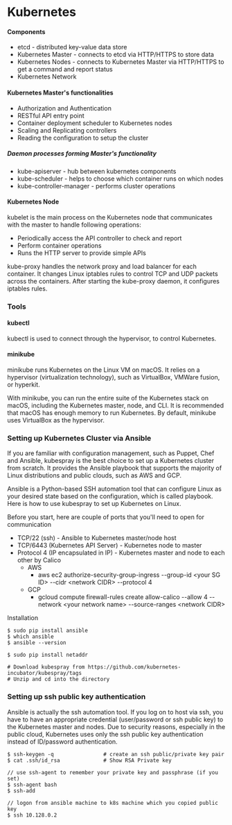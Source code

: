 # Kubernetes

#### Components

* etcd - distributed key-value data store
* Kubernetes Master - connects to etcd via HTTP/HTTPS to store data
* Kubernetes Nodes - connects to Kubernetes Master via HTTP/HTTPS to get a command and report status
* Kubernetes Network

#### Kubernetes Master's functionalities

* Authorization and Authentication
* RESTful API entry point
* Container deployment scheduler to Kubernetes nodes
* Scaling and Replicating controllers
* Reading the configuration to setup the cluster

##### Daemon processes forming Master's functionality

* kube-apiserver - hub between kubernetes components
* kube-scheduler - helps to choose which container runs on which nodes
* kube-controller-manager - performs cluster operations

#### Kubernetes Node

kubelet is the main process on the Kubernetes node that communicates with the master to handle following operations:

* Periodically access the API controller to check and report
* Perform container operations
* Runs the HTTP server to provide simple APIs

kube-proxy handles the network proxy and load balancer for each container. It changes Linux iptables rules to control TCP and UDP packets across the containers. After starting the kube-proxy daemon, it configures iptables rules.

### Tools

#### kubectl

kubectl is used to connect through the hypervisor, to control Kubernetes.

#### minikube

minikube runs Kubernetes on the Linux VM on macOS. It relies on a hypervisor \(virtualization technology\), such as VirtualBox, VMWare fusion, or hyperkit.

With minikube, you can run the entire suite of the Kubernetes stack on macOS, including the Kubernetes master, node, and CLI. It is recommended that macOS has enough memory to run Kubernetes. By default, minikube uses VirtualBox as the hypervisor.

### Setting up Kubernetes Cluster via Ansible

If you are familiar with configuration management, such as Puppet, Chef and Ansible, kubespray is the best choice to set up a Kubernetes cluster from scratch. It provides the Ansible playbook that supports the majority of Linux distributions and public clouds, such as AWS and GCP.

Ansible is a Python-based SSH automation tool that can configure Linux as your desired state based on the configuration, which is called playbook. Here is how to use kubespray to set up Kubernetes on Linux.

Before you start, here are couple of ports that you'll need to open for communication

* TCP/22 \(ssh\) - Ansible to Kubernetes master/node host
* TCP/6443 \(Kubernetes API Server\) - Kubernetes node to master
* Protocol 4 \(IP encapsulated in IP\) - Kubernetes master and node to each other by Calico
  * AWS
    * aws ec2 authorize-security-group-ingress --group-id &lt;your SG ID&gt; --cidr &lt;network CIDR&gt; --protocol 4
  * GCP
    * gcloud compute firewall-rules create allow-calico --allow 4 --network &lt;your network name&gt; --source-ranges &lt;network CIDR&gt;

Installation

```
$ sudo pip install ansible
$ which ansible
$ ansible --version

$ sudo pip install netaddr

# Download kubespray from https://github.com/kubernetes-incubator/kubespray/tags
# Unzip and cd into the directory
```

### Setting up ssh public key authentication

Ansible is actually the ssh automation tool. If you log on to host via ssh, you have to have an appropriate credential \(user/password or ssh public key\) to the Kubernetes master and nodes. Due to security reasons, especially in the public cloud, Kubernetes uses only the ssh public key authentication instead of ID/password authentication.

```
$ ssh-keygen -q                # create an ssh public/private key pair
$ cat .ssh/id_rsa              # Show RSA Private key

// use ssh-agent to remember your private key and passphrase (if you set)
$ ssh-agent bash
$ ssh-add

// logon from ansible machine to k8s machine which you copied public key
$ ssh 10.128.0.2
```



